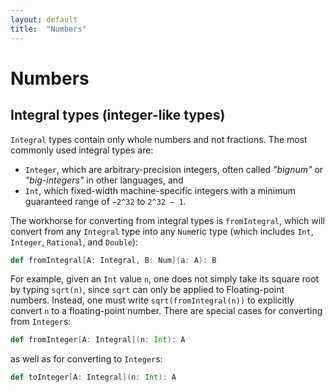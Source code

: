 ```yaml
---
layout: default
title:  "Numbers"
---
```


# Numbers

## Integral types (integer-like types)

`Integral` types contain only whole numbers and not fractions. The most commonly used integral types are:

* `Integer`, which are arbitrary-precision integers, often called _"bignum"_ or _"big-integers"_ in other languages, and
* `Int`, which fixed-width machine-specific integers with a minimum guaranteed range of `−2^32` to `2^32 − 1`.

The workhorse for converting from integral types is `fromIntegral`, which
will convert from any `Integral` type into any `Num`eric type (which includes
`Int`, `Integer`, `Rational`, and `Double`):

```scala
def fromIntegral[A: Integral, B: Num](a: A): B
```

For example, given an `Int` value `n`, one does not simply take its square
root by typing `sqrt(n)`, since `sqrt` can only be applied to Floating-point
numbers. Instead, one must write `sqrt(fromIntegral(n))` to explicitly convert
`n` to a floating-point number. There are special cases for converting from `Integer`s:

```scala
def fromInteger[A: Integral](n: Int): A
```

as well as for converting to `Integer`s:

```scala
def toInteger[A: Integral](n: Int): A
```

